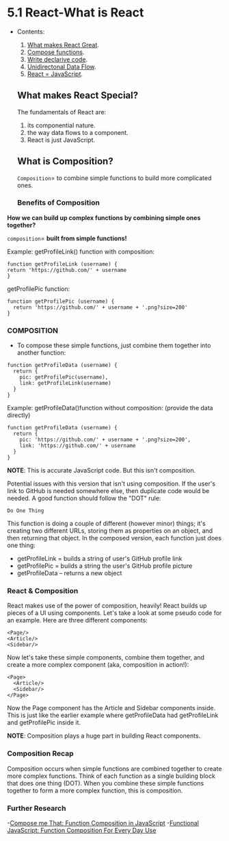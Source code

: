 # 5.1 React-What is React

- Contents:
  1. [What makes React Great](#fundamentals).
  2. [Compose functions](#).
  3. [Write declarive code](#).
  4. [Unidirectonal Data Flow](#).
  5. [React = JavaScript](#).
  
   ## What makes React Special?
  The fundamentals of React are:
  1) its componential nature.
  2) the way data flows to a component.
  3) React is just JavaScript.   
  
   ## What is Composition?
  `Composition`= to combine simple functions to build more complicated ones.
  
  ### Benefits of Composition
 __How we can build up complex functions by combining simple ones together?__

  `composition`= __built from simple functions!__

  Example:
  getProfileLink() function with composition:
  ```
function getProfileLink (username) {
  return 'https://github.com/' + username
}
```
getProfilePic function:
```
function getProfilePic (username) {
  return 'https://github.com/' + username + '.png?size=200'
}
```
### COMPOSITION 
- To compose these simple functions, just combine them together into another function:
```
function getProfileData (username) {
  return {
    pic: getProfilePic(username),
    link: getProfileLink(username)
  }
}
```
Example:
getProfileData()function without composition:
(provide the data directly)
```
function getProfileData (username) {
  return {
    pic: 'https://github.com/' + username + '.png?size=200',
    link: 'https://github.com/' + username
  }
}
```
__NOTE__: This is accurate JavaScript code. But this isn't composition. 

Potential issues with this version that isn't using composition. If the user's link to GitHub is needed somewhere else, then duplicate code would be needed. A good function should follow the "DOT" rule:

`Do One Thing`

This function is doing a couple of different (however minor) things; it's creating two different URLs, storing them as properties on an object, and then returning that object. In the composed version, each function just does one thing:

- getProfileLink = builds a string of user's GitHub profile link
- getProfilePic = builds a string the user's GitHub profile picture
- getProfileData – returns a new object

### React & Composition
React makes use of the power of composition, heavily! React builds up pieces of a UI using components. Let's take a look at some pseudo code for an example. Here are three different components:
```
<Page/>
<Article/>
<Sidebar/>
```
Now let's take these simple components, combine them together, and create a more complex component (aka, composition in action!):
```
<Page>
  <Article/>
  <Sidebar/>
</Page>
```
Now the Page component has the Article and Sidebar components inside. This is just like the earlier example where getProfileData had getProfileLink and getProfilePic inside it.

__NOTE__: Composition plays a huge part in building React components.

### Composition Recap
Composition occurs when simple functions are combined together to create more complex functions. Think of each function as a single building block that does one thing (DOT). When you combine these simple functions together to form a more complex function, this is composition.

### Further Research
-[Compose me That: Function Composition in JavaScript](https://www.linkedin.com/pulse/compose-me-function-composition-javascript-kevin-greene)
-[Functional JavaScript: Function Composition For Every Day Use](https://hackernoon.com/javascript-functional-composition-for-every-day-use-22421ef65a10)
  
